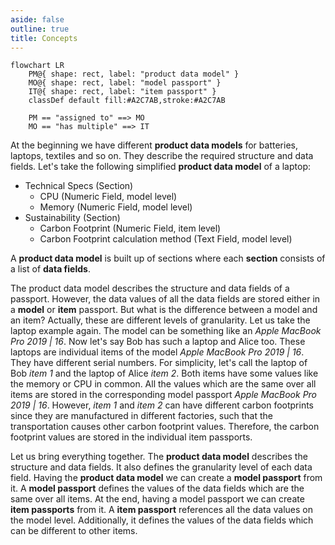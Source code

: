 ```yaml
---
aside: false
outline: true
title: Concepts
---
```

```mermaid
flowchart LR
    PM@{ shape: rect, label: "product data model" }
    MO@{ shape: rect, label: "model passport" }
    IT@{ shape: rect, label: "item passport" }
    classDef default fill:#A2C7AB,stroke:#A2C7AB
    
    PM == "assigned to" ==> MO
    MO == "has multiple" ==> IT
```
At the beginning we have different **product data models** for batteries, laptops, textiles and so on.
They describe the required structure and data fields.
Let's take the following simplified **product data model** of a laptop:

* Technical Specs (Section)
    * CPU (Numeric Field, model level)
    * Memory (Numeric Field, model level)
* Sustainability (Section)
    * Carbon Footprint (Numeric Field, item level)
    * Carbon Footprint calculation method (Text Field, model level)

A **product data model** is built up of sections where each **section** consists of a list of **data fields**.

The product data model describes the structure and data fields of a passport. However, the data values of all the
data fields are stored either in a **model** or **item** passport. But what is the difference between a model and an item?
Actually, these are different levels of granularity. Let us take the laptop example again.
The model can be something like an *Apple MacBook Pro 2019 | 16*. Now let's say Bob has such a laptop and Alice too.
These laptops are individual items of the model *Apple MacBook Pro 2019 | 16*. They have different serial numbers.
For simplicity, let's call the laptop of Bob *item 1* and the laptop of Alice *item 2*. Both items have some values like
the memory or CPU in common. All the values which are the same over all items are stored in the corresponding model passport
*Apple MacBook Pro 2019 | 16*. However, *item 1* and *item 2* can have different carbon footprints since they are manufactured 
in different factories, such that the transportation causes other carbon footprint values. Therefore, the carbon footprint values
are stored in the individual item passports.

Let us bring everything together. The **product data model** describes the structure and data fields. It also defines the
granularity level of each data field. Having the **product data model** we can create a **model passport** from it.
A **model passport** defines the values of the data fields which are the same over all items. At the end, having a model passport
we can create **item passports** from it. A **item passport** references all the data values on the model level. Additionally,
it defines the values of the data fields which can be different to other items.

